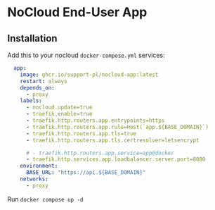# NoCloud End-User App

## Installation

Add this to your nocloud `docker-compose.yml` services:

```yaml
  app:
    image: ghcr.io/support-pl/nocloud-app:latest
    restart: always
    depends_on:
      - proxy
    labels:
      - nocloud.update=true
      - traefik.enable=true
      - traefik.http.routers.app.entrypoints=https
      - traefik.http.routers.app.rule=Host(`app.${BASE_DOMAIN}`)
      - traefik.http.routers.app.tls=true
      - traefik.http.routers.app.tls.certresolver=letsencrypt

      # - traefik.http.routers.app.service=app@docker
      - traefik.http.services.app.loadbalancer.server.port=8080
    environment:
      BASE_URL: "https://api.${BASE_DOMAIN}"
    networks:
      - proxy
```

Run `docker compose up -d`
